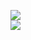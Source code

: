 [![](https://img.shields.io/badge/Made%20With-Github%20Spray-lightgrey.svg?style=for-the-badge&logo=github)](https://github.com/Annihil/github-spray#6288)  
[![](https://i.imgur.com/2DrTn0Z.gif)](https://github.com/Annihil/github-spray)